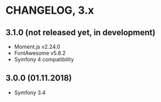 # CHANGELOG, 3.x

## 3.1.0 (not released yet, in development)

* Moment.js v2.24.0
* FontAwesome v5.8.2
* Symfony 4 compatibility

## 3.0.0 (01.11.2018)

* Symfony 3.4
